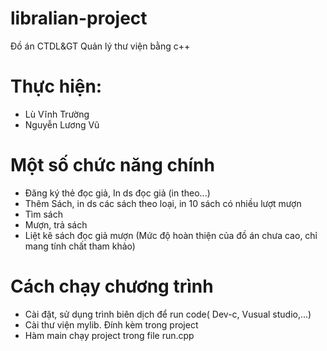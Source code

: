 # libralian-project
Đồ án CTDL&GT Quản lý thư viện bằng c++

# Thực hiện:
- Lù Vĩnh Trường
- Nguyễn Lương Vũ
# Một số chức năng chính
  - Đăng ký thẻ đọc giả, In ds đọc giả (in theo...)
  - Thêm Sách, in ds các sách theo loại, in 10 sách có nhiều lượt mượn
  - Tìm sách 
  - Mượn, trả sách
  - Liệt kê sách đọc giả mượn
  (Mức độ hoàn thiện của đồ án chưa cao, chỉ mang tính chất tham khảo)
# Cách chạy chương trình
- Cài đặt, sử dụng trình biên dịch để run code( Dev-c, Vusual studio,...)
- Cài thư viện mylib. Đính kèm trong project
- Hàm main chạy project trong file run.cpp 
